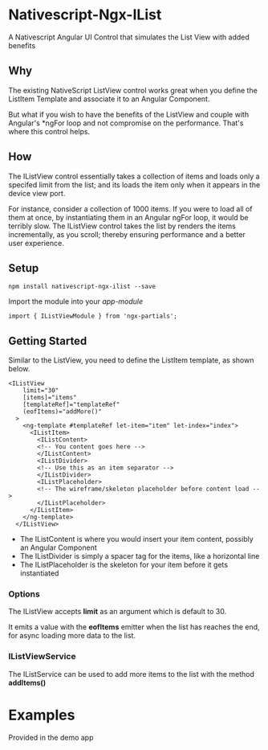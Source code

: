 # Nativescript-Ngx-IList

A Nativescript Angular UI Control that simulates the List View with
added benefits

## Why

The existing NativeScript ListView control works great when you define the
ListItem Template and associate it to an Angular Component. 

But what if you wish to have the benefits of the ListView and couple with
Angular's *ngFor loop and not compromise on the performance. That's where this
control helps.

## How

The IListView control essentially takes a collection of items and loads only a
specifed limit from the list; and its loads the item only when it appears in the
device view port. 

For instance, consider a collection of 1000 items. If you were to load all of them at once, by
instantiating them in an Angular ngFor loop, it would be terribly slow. The
IListView control takes the list by renders the items incrementally, as you scroll; thereby ensuring performance and a better user experience.

## Setup

`npm install nativescript-ngx-ilist --save`

Import the module into your _app-module_ 

```
import { IListViewModule } from 'ngx-partials';

```

## Getting Started

Similar to the ListView, you need to define the ListItem template, as shown
below.

```
<IListView
    limit="30"
    [items]="items"
    [templateRef]="templateRef"
    (eofItems)="addMore()"
  >
    <ng-template #templateRef let-item="item" let-index="index">
      <IListItem>
        <IListContent>
        <!-- You content goes here -->
        </IListContent>
        <IListDivider>
        <!-- Use this as an item separator -->
        </IListDivider>
        <IListPlaceholder>
        <!-- The wireframe/skeleton placeholder before content load -->
        </IListPlaceholder>
      </IListItem>
    </ng-template>
  </IListView>
```

- The IListContent is where you would insert your item content, possibly an Angular Component
- The IListDivider is simply a spacer tag for the items, like a horizontal line
- The IListPlaceholder is the skeleton for your item before it gets instantiated

### Options

The IListView accepts __limit__ as an argument which is default to 30.

It emits a value with the __eofItems__ emitter when the list has reaches the end, for async loading more data to the list.

### IListViewService

The IListService can be used to add more items to the list with the method
__addItems()__


# Examples

Provided in the demo app



